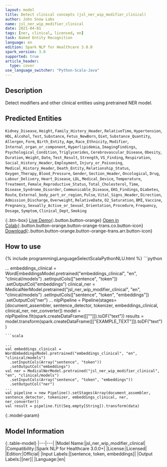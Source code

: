 ```yaml
---
layout: model
title: Detect clinical concepts (jsl_ner_wip_modifier_clinical)
author: John Snow Labs
name: jsl_ner_wip_modifier_clinical
date: 2021-04-01
tags: [ner, clinical, licensed, en]
task: Named Entity Recognition
language: en
edition: Spark NLP for Healthcare 3.0.0
spark_version: 3.0
supported: true
article_header:
  type: cover
use_language_switcher: "Python-Scala-Java"
---
```


## Description

Detect modifiers and other clinical entities using pretrained NER model.

## Predicted Entities

`Kidney_Disease`, `Height`, `Family_History_Header`, `RelativeTime`, `Hypertension`, `HDL`, `Alcohol`, `Test`, `Substance`, `Fetus_NewBorn`, `Diet`, `Substance_Quantity`, `Allergen`, `Form`, `Birth_Entity`, `Age`, `Race_Ethnicity`, `Modifier`, `Internal_organ_or_component`, `Hyperlipidemia`, `ImagingFindings`, `Psychological_Condition`, `Triglycerides`, `Cerebrovascular_Disease`, `Obesity`, `Duration`, `Weight`, `Date`, `Test_Result`, `Strength`, `VS_Finding`, `Respiration`, `Social_History_Header`, `Employment`, `Injury_or_Poisoning`, `Medical_History_Header`, `Death_Entity`, `Relationship_Status`, `Oxygen_Therapy`, `Blood_Pressure`, `Gender`, `Section_Header`, `Oncological`, `Drug`, `Labour_Delivery`, `Heart_Disease`, `LDL`, `Medical_Device`, `Temperature`, `Treatment`, `Female_Reproductive_Status`, `Total_Cholesterol`, `Time`, `Disease_Syndrome_Disorder`, `Communicable_Disease`, `EKG_Findings`, `Diabetes`, `Route`, `External_body_part_or_region`, `Pulse`, `Vital_Signs_Header`, `Direction`, `Admission_Discharge`, `Overweight`, `RelativeDate`, `O2_Saturation`, `BMI`, `Vaccine`, `Pregnancy`, `Sexually_Active_or_Sexual_Orientation`, `Procedure`, `Frequency`, `Dosage`, `Symptom`, `Clinical_Dept`, `Smoking`

{:.btn-box}
[Live Demo](https://nlp.johnsnowlabs.com/demo){:.button.button-orange}
[Open in Colab](https://colab.research.google.com/github/JohnSnowLabs/spark-nlp-workshop/blob/master/tutorials/Certification_Trainings/Healthcare/1.Clinical_Named_Entity_Recognition_Model.ipynb){:.button.button-orange.button-orange-trans.co.button-icon}
[Download](https://s3.amazonaws.com/auxdata.johnsnowlabs.com/clinical/models/jsl_ner_wip_modifier_clinical_en_3.0.0_3.0_1617260799422.zip){:.button.button-orange.button-orange-trans.arr.button-icon}

## How to use



<div class="tabs-box" markdown="1">
{% include programmingLanguageSelectScalaPythonNLU.html %}
```python

...
embeddings_clinical = WordEmbeddingsModel.pretrained("embeddings_clinical", "en", "clinical/models")  .setInputCols(["sentence", "token"])  .setOutputCol("embeddings")
clinical_ner = MedicalNerModel.pretrained("jsl_ner_wip_modifier_clinical", "en", "clinical/models")   .setInputCols(["sentence", "token", "embeddings"])   .setOutputCol("ner")
...
nlpPipeline = Pipeline(stages=[document_assembler, sentence_detector, tokenizer, embeddings_clinical, clinical_ner, ner_converter])
model = nlpPipeline.fit(spark.createDataFrame([[""]]).toDF("text"))
results = model.transform(spark.createDataFrame([["EXAMPLE_TEXT"]]).toDF("text"))
```
```scala

...
val embeddings_clinical = WordEmbeddingsModel.pretrained("embeddings_clinical", "en", "clinical/models")
  .setInputCols(Array("sentence", "token"))
  .setOutputCol("embeddings")
val ner = MedicalNerModel.pretrained("jsl_ner_wip_modifier_clinical", "en", "clinical/models")
  .setInputCols(Array("sentence", "token", "embeddings"))
  .setOutputCol("ner")
...
val pipeline = new Pipeline().setStages(Array(document_assembler, sentence_detector, tokenizer, embeddings_clinical, ner, ner_converter))
val result = pipeline.fit(Seq.empty[String]).transform(data)
```
</div>

{:.model-param}
## Model Information

{:.table-model}
|---|---|
|Model Name:|jsl_ner_wip_modifier_clinical|
|Compatibility:|Spark NLP for Healthcare 3.0.0+|
|License:|Licensed|
|Edition:|Official|
|Input Labels:|[sentence, token, embeddings]|
|Output Labels:|[ner]|
|Language:|en|